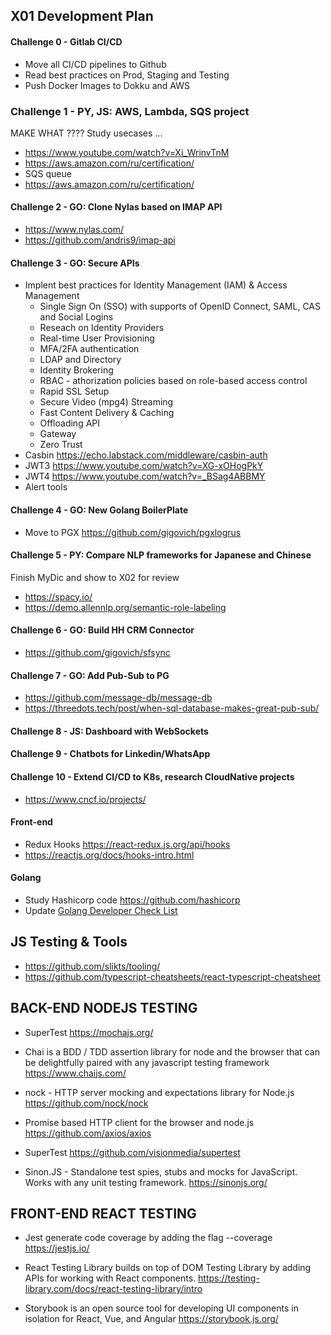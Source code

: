 ## X01 Development Plan

#### Challenge 0 - Gitlab CI/CD 
* Move all CI/CD pipelines to Github
* Read best practices on Prod, Staging and Testing 
* Push Docker Images to Dokku and AWS 

### Challenge 1 - PY, JS: AWS, Lambda, SQS project
MAKE WHAT ???? Study usecases ...  
* https://www.youtube.com/watch?v=Xi_WrinvTnM
* https://aws.amazon.com/ru/certification/
* SQS queue 
* https://aws.amazon.com/ru/certification/

#### Challenge 2 - GO: Clone Nylas based on IMAP API
* https://www.nylas.com/
* https://github.com/andris9/imap-api 

#### Challenge 3 - GO: Secure APIs
* Implent best practices for Identity Management (IAM) & Access Management
    - Single Sign On (SSO) with supports of OpenID Connect, SAML, CAS and Social Logins
    - Reseach on Identity Providers
    - Real-time User Provisioning
    - MFA/2FA authentication
    - LDAP and Directory
    - Identity Brokering
    - RBAC - athorization policies based on role-based access control
    - Rapid SSL Setup
    - Secure Video (mpg4) Streaming
    - Fast Content Delivery & Caching
    - Offloading API
    - Gateway
    - Zero Trust 
* Casbin https://echo.labstack.com/middleware/casbin-auth 
* JWT3 https://www.youtube.com/watch?v=XG-xOHogPkY 
* JWT4 https://www.youtube.com/watch?v=_BSag4ABBMY 
* Alert tools 

#### Challenge 4 - GO: New Golang BoilerPlate 
* Move to PGX https://github.com/gigovich/pgxlogrus 

#### Challenge 5 - PY: Compare NLP frameworks for Japanese and Chinese 
Finish MyDic and show to X02 for review

* https://spacy.io/
* https://demo.allennlp.org/semantic-role-labeling 

#### Challenge 6 - GO: Build HH CRM Connector 
* https://github.com/gigovich/sfsync 

#### Challenge 7 - GO: Add Pub-Sub to PG 
* https://github.com/message-db/message-db
* https://threedots.tech/post/when-sql-database-makes-great-pub-sub/ 

#### Challenge 8 - JS: Dashboard with WebSockets 

#### Challenge 9 - Chatbots for Linkedin/WhatsApp  

#### Challenge 10 - Extend CI/CD to K8s, research CloudNative projects
* https://www.cncf.io/projects/

#### Front-end
* Redux Hooks https://react-redux.js.org/api/hooks 
* https://reactjs.org/docs/hooks-intro.html

#### Golang 
* Study Hashicorp code https://github.com/hashicorp 
* Update [Golang Developer Check List](../Golang-Checklist.md)



## JS Testing & Tools
* https://github.com/slikts/tooling/
* https://github.com/typescript-cheatsheets/react-typescript-cheatsheet
 
## BACK-END NODEJS TESTING

* SuperTest
https://mochajs.org/

* Chai is a BDD / TDD assertion library for node and the browser that can be delightfully paired with any javascript testing framework
https://www.chaijs.com/

* nock - HTTP server mocking and expectations library for Node.js
https://github.com/nock/nock

* Promise based HTTP client for the browser and node.js
https://github.com/axios/axios

* SuperTest
https://github.com/visionmedia/supertest

* Sinon.JS - Standalone test spies, stubs and mocks for JavaScript. Works with any unit testing framework.
https://sinonjs.org/


## FRONT-END REACT TESTING

* Jest generate code coverage by adding the flag --coverage
https://jestjs.io/

* React Testing Library builds on top of DOM Testing Library by adding APIs for working with React components.
https://testing-library.com/docs/react-testing-library/intro

* Storybook is an open source tool for developing UI components in isolation for React, Vue, and Angular
https://storybook.js.org/


